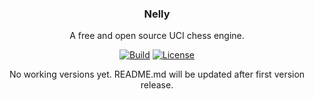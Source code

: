 <div align="center">

  <h3>Nelly</h3>

  A free and open source UCI chess engine.
  <br>
  
  [![Build][build-badge]][build-link]
  [![License][license-badge]][license-link]
  <br>
  
  No working versions yet. README.md will be updated after first version release.
</div>


[build-link]:         https://github.com/senqx/Nelly
[license-link]:       https://github.com/senqx/Nelly/blob/main/Copying.txt

[build-badge]:        https://img.shields.io/badge/Nelly-No%20available%20version-red?style=for-the-badge
[license-badge]:      https://img.shields.io/badge/License-GPLv3.0-green?style=for-the-badge
